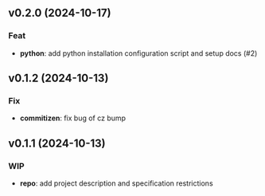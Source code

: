 ## v0.2.0 (2024-10-17)

### Feat

- **python**: add python installation configuration script and setup docs (#2)

## v0.1.2 (2024-10-13)

### Fix

- **commitizen**: fix bug of cz bump

## v0.1.1 (2024-10-13)

### WIP

- **repo**: add project description and specification restrictions
